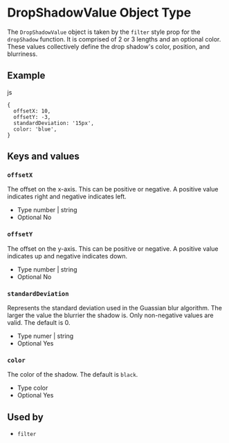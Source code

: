 # DropShadowValue Object Type

The `DropShadowValue` object is taken by the `filter` style prop for the `dropShadow` function. It is comprised of 2 or 3 lengths and an optional color. These values collectively define the drop shadow's color, position, and blurriness.

## Example

js

```
{
  offsetX: 10,
  offsetY: -3,
  standardDeviation: '15px',
  color: 'blue',
}
```

## Keys and values

### `offsetX`

The offset on the x-axis. This can be positive or negative. A positive value indicates right and negative indicates left.

* Type
  number | string
* Optional
  No

### `offsetY`

The offset on the y-axis. This can be positive or negative. A positive value indicates up and negative indicates down.

* Type
  number | string
* Optional
  No

### `standardDeviation`

Represents the standard deviation used in the Guassian blur algorithm. The larger the value the blurrier the shadow is. Only non-negative values are valid. The default is 0.

* Type
  numer | string
* Optional
  Yes

### `color`

The color of the shadow. The default is `black`.

* Type
  color
* Optional
  Yes

## Used by

* `filter`
